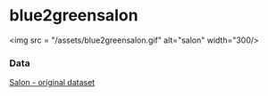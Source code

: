 # blue2greensalon

<img src = "/assets/blue2greensalon.gif" alt="salon"  width="300/>


### Data

[Salon - original dataset](https://www.kaggle.com/datasets/frederickferguson/hair-salon-no-show-data-set?select=Receipt+Transactions0.csv)








